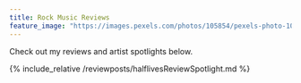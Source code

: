 ```yaml
---
title: Rock Music Reviews
feature_image: "https://images.pexels.com/photos/105854/pexels-photo-105854.jpeg?auto=compress&cs=tinysrgb&w=1260&h=750&dpr=2"
---
```


Check out my reviews and artist spotlights below. 

{% include_relative /reviewposts/halflivesReviewSpotlight.md %}
